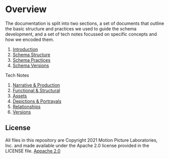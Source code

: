 # Overview
The documentation is split into two sections, a set of documents that outline the basic structure and practices we used to guide the schema development, and a set of tech notes focussed on specific concepts and how we encoded them.

1. [Introduction](./Docs/Overview/Introduction.md) 
2. [Schema Structure](./Docs/Overview/Schema-Structure.md)
3. [Schema Practices](./Docs/Overview/Schema-Practices.md)
4. [Schema Versions](./Docs/Overview/Schema-Version.md)

Tech Notes
1. [Narrative & Production](./Docs/Tech-Notes/Narrative&Production.md)
2. [Functional & Structural](./Docs/Tech-Notes/Functional&Structural.md)
3. [Assets](./Docs/Tech-Notes/Assets.md)
4. [Depictions & Portrayals](./Docs/Tech-Notes/Depictions&Portrayals.md)
5. [Relationships](./Docs/Tech-Notes/Relationships.md)
6. [Versions](./Docs/Tech-Notes/Versions.md)

## License

All files in this repository are Copyright 2021 Motion Picture Laboratories, Inc. and made available under the Apache 2.0 license provided in the LICENSE file.
[Appache 2.0](./LICENSE.txt)